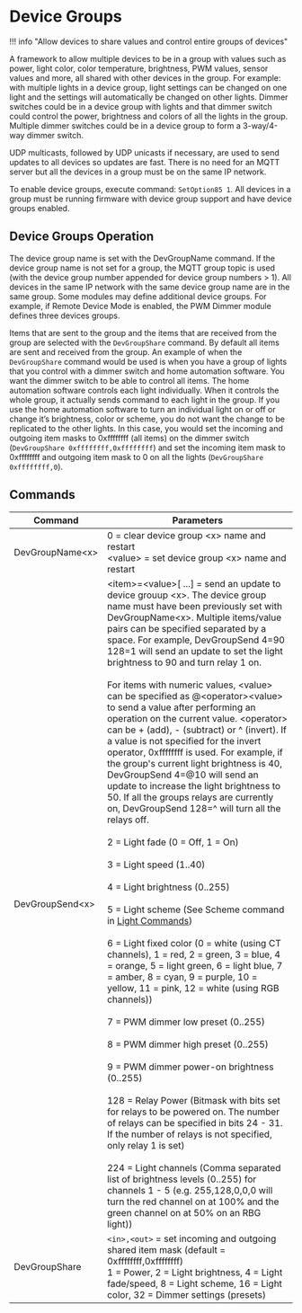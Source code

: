 # Device Groups

!!! info "Allow devices to share values and control entire groups of devices"

A framework to allow multiple devices to be in a group with values such as power, light color, color temperature, brightness, PWM values, sensor values and more, all shared with other devices in the group. For example: with multiple lights in a device group, light settings can be changed on one light and the settings will automatically be changed on  other lights. Dimmer switches could be in a device group with lights and that dimmer switch could control the power, brightness and colors of all the lights in the group. Multiple dimmer switches could be in a device group to form a 3-way/4-way dimmer switch.

UDP multicasts, followed by UDP unicasts if necessary, are used to send updates to all devices so updates are fast. There is no need for an MQTT server but all the devices in a group must be on the same IP network.

To enable device groups, execute command:  `SetOption85 1`. All devices in a group must be running firmware with device group support and have device groups enabled.

## Device Groups Operation

The device group name is set with the DevGroupName command. If the device group name is not set for a group, the MQTT group topic is used (with the device group number appended for device group numbers > 1). All devices in the same IP network with the same device group name are in the same group. Some modules may define additional device groups. For example, if Remote Device Mode is enabled, the PWM Dimmer module defines three devices groups.

Items that are sent to the group and the items that are received from the group are selected with the `DevGroupShare` command. By default all items are sent and received from the group. An example of when the `DevGroupShare` command would be used is when you have a group of lights that you control with a dimmer switch and home automation software. You want the dimmer switch to be able to control all items. The home automation software controls each light individually. When it controls the whole group, it actually sends command to each light in the group. If you use the home automation software to turn an individual light on or off or change it’s brightness, color or scheme, you do not want the change to be replicated to the other lights. In this case, you would set the incoming and outgoing item masks to 0xffffffff (all items) on the dimmer switch (`DevGroupShare 0xffffffff,0xffffffff`) and set the incoming item mask to 0xffffffff and outgoing item mask to 0 on all the lights (`DevGroupShare 0xffffffff,0`).

## Commands

| Command | Parameters|
| --- | --- |
| DevGroupName&lt;x> | 0 = clear device group &lt;x> name and restart<br>&lt;value> = set device group &lt;x> name and restart
| DevGroupSend&lt;x> | &lt;item>=&lt;value>[ ...] = send an update to device grouup &lt;x>. The device group name must have been previously set with DevGroupName&lt;x>. Multiple items/value pairs can be specified separated by a space. For example, DevGroupSend 4=90 128=1 will send an update to set the light brightness to 90 and turn relay 1 on.<br><br>For items with numeric values, &lt;value> can be specified as @&lt;operator>&lt;value> to send a value after performing an operation on the current value. &lt;operator> can be + (add), - (subtract) or ^ (invert). If a value is not specified for the invert operator, 0xffffffff is used. For example, if the group's current light brightness is 40, DevGroupSend 4=@10 will send an update to increase the light brightness to 50. If all the groups relays are currently on, DevGroupSend 128=^ will turn all the relays off.<br><br>2 = Light fade (0 = Off, 1 = On)<br><br>3 = Light speed (1..40)<br><br>4 = Light brightness (0..255)<br><br>5 = Light scheme (See Scheme command in <a href="https://tasmota.github.io/docs/Commands/#light">Light Commands</a>)<br><br>6 = Light fixed color (0 = white (using CT channels), 1 = red, 2 = green, 3 = blue, 4 = orange, 5 = light green, 6 = light blue, 7 = amber, 8 = cyan, 9 = purple, 10 = yellow, 11 = pink, 12 = white (using RGB channels))<br><br>7 = PWM dimmer low preset (0..255)<br><br>8 = PWM dimmer high preset (0..255)<br><br>9 = PWM dimmer power-on brightness (0..255)<br><br>128 = Relay Power (Bitmask with bits set for relays to be powered on. The number of relays can be specified in bits 24 - 31. If the number of relays is not specified, only relay 1 is set)<br><br>224 = Light channels (Comma separated list of brightness levels (0..255) for channels 1 - 5 (e.g. 255,128,0,0,0  will turn the red channel on at 100% and the green channel on at 50% on an RBG light))
| DevGroupShare | `<in>,<out>` = set incoming and outgoing shared item mask (default = 0xffffffff,0xffffffff)<br>1 = Power, 2 = Light brightness, 4 = Light fade/speed, 8 = Light scheme, 16 = Light color, 32 = Dimmer settings (presets)
